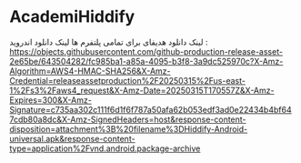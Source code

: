 # AcademiHiddify
لینک دانلود هدیفای برای تمامی پلتفرم ها
لینک دانلود اندروید : https://objects.githubusercontent.com/github-production-release-asset-2e65be/643504282/fc985ba1-a85a-4095-b3f8-3a9dc525970c?X-Amz-Algorithm=AWS4-HMAC-SHA256&X-Amz-Credential=releaseassetproduction%2F20250315%2Fus-east-1%2Fs3%2Faws4_request&X-Amz-Date=20250315T170557Z&X-Amz-Expires=300&X-Amz-Signature=c735aa302c111f6d1f6f787a50afa62b053edf3ad0e22434b4bf647cdb80a8dc&X-Amz-SignedHeaders=host&response-content-disposition=attachment%3B%20filename%3DHiddify-Android-universal.apk&response-content-type=application%2Fvnd.android.package-archive
